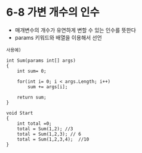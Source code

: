 
# 6-8 가변 개수의 인수
* 매개변수의 개수가 유연하게 변할 수 있는 인수를 뜻한다
* params 키워드와 배열을 이용해서 선언
  
```
사용예)

int Sum(params int[] args)
{
    int sum= 0;

    for(int i= 0; i < args.Length; i++)
        sum += args[i];

    return sum;
}

void Start
{
    int total =0;
    total = Sum(1,2); //3
    total = Sum(1,2,3); // 6
    total = Sum(1,2,3,4);  //10
}

```

